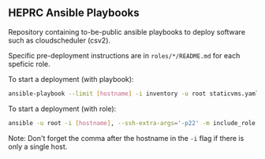 ## HEPRC Ansible Playbooks

Repository containing to-be-public ansible playbooks to deploy software such as cloudscheduler (csv2).

Specific pre-deployment instructions are in `roles/*/README.md` for each speficic role.

To start a deployment (with playbook):

```sh
ansible-playbook --limit [hostname] -i inventory -u root staticvms.yaml
```

To start a deployment (with role):

```sh
ansible -u root -i [hostname], --ssh-extra-args='-p22' -m include_role -a name='<rolename>' [hostname]
```

Note: Don't forget the comma after the hostname in the `-i` flag if there is only a single host.

